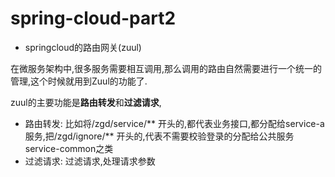 # spring-cloud-part2
- springcloud的路由网关(zuul)

在微服务架构中,很多服务需要相互调用,那么调用的路由自然需要进行一个统一的管理,这个时候就用到Zuul的功能了.

zuul的主要功能是**路由转发**和**过滤请求**,
- 路由转发:
比如将/zgd/service/** 开头的,都代表业务接口,都分配给service-a服务,把/zgd/ignore/** 开头的,代表不需要校验登录的分配给公共服务 service-common之类
- 过滤请求:
过滤请求,处理请求参数
